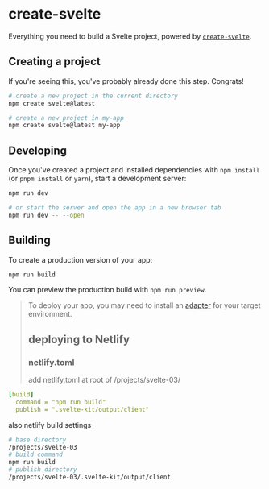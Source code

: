 # create-svelte

Everything you need to build a Svelte project, powered by [`create-svelte`](https://github.com/sveltejs/kit/tree/master/packages/create-svelte).

## Creating a project

If you're seeing this, you've probably already done this step. Congrats!

```bash
# create a new project in the current directory
npm create svelte@latest

# create a new project in my-app
npm create svelte@latest my-app
```

## Developing

Once you've created a project and installed dependencies with `npm install` (or `pnpm install` or `yarn`), start a development server:

```bash
npm run dev

# or start the server and open the app in a new browser tab
npm run dev -- --open
```

## Building

To create a production version of your app:

```bash
npm run build
```

You can preview the production build with `npm run preview`.

> To deploy your app, you may need to install an [adapter](https://kit.svelte.dev/docs/adapters) for your target environment.
>
> ## deploying to Netlify
>
> ### netlify.toml
>
> add netlify.toml at root of /projects/svelte-03/
>
> 

```yaml
[build]
  command = "npm run build"
  publish = ".svelte-kit/output/client"
```

also netlify build settings

```bash
# base directory  
/projects/svelte-03
# build command
npm run build
# publish directory
/projects/svelte-03/.svelte-kit/output/client
```